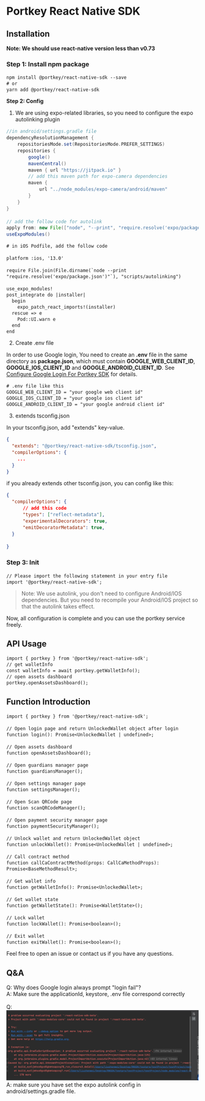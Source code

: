 # Portkey React Native SDK

## Installation
__Note: We should use react-native version less than v0.73__

### Step 1: Install npm package

``` shell
npm install @portkey/react-native-sdk --save
# or
yarn add @portkey/react-native-sdk
```

**Step 2: Config** <br>
1. We are using expo-related libraries, so you need to configure the expo autolinking plugin
``` groovy
//in android/settings.gradle file
dependencyResolutionManagement {
    repositoriesMode.set(RepositoriesMode.PREFER_SETTINGS)
    repositories {
        google()
        mavenCentral()
        maven { url "https://jitpack.io" }
        // add this maven path for expo-camera dependencies
        maven {
            url "../node_modules/expo-camera/android/maven"
        }
    }
}

// add the follow code for autolink
apply from: new File(["node", "--print", "require.resolve('expo/package.json')"].execute(null, rootDir).text.trim(), "../scripts/autolinking.gradle");
useExpoModules()
```

``` podspec
# in iOS Podfile, add the follow code

platform :ios, '13.0'

require File.join(File.dirname(`node --print "require.resolve('expo/package.json')"`), "scripts/autolinking")

use_expo_modules!
post_integrate do |installer|
  begin
    expo_patch_react_imports!(installer)
  rescue => e
    Pod::UI.warn e
  end
end
```

2. Create .env file

In order to use Google login, You need to create an **.env** file in the same directory as **package.json**, which must contain **GOOGLE_WEB_CLIENT_ID**, **GOOGLE_IOS_CLIENT_ID** and **GOOGLE_ANDROID_CLIENT_ID**. See [Configure Google Login For Portkey SDK](docs/google-login.md) for details.

``` properties
# .env file like this
GOOGLE_WEB_CLIENT_ID = "your google web client id"
GOOGLE_IOS_CLIENT_ID = "your google ios client id"
GOOGLE_ANDROID_CLIENT_ID = "your google android client id"
```

3. extends tsconfig.json

In your tsconfig.json, add  "extends" key-value.

``` JSON
{
  "extends": "@portkey/react-native-sdk/tsconfig.json",
  "compilerOptions": {
    ...
  }
}
```

if you already extends other tsconfig.json, you can config like this:

``` JSON
{
  "compilerOptions": {
      // add this code
      "types": ["reflect-metadata"],
      "experimentalDecorators": true,
      "emitDecoratorMetadata": true,
  }

}
```

### Step 3: Init

``` TS
// Please import the following statement in your entry file
import '@portkey/react-native-sdk';
```

> Note: We use autolink, you don't need to configure Android/IOS dependencies. But you need to recompile your Android/IOS project so that the autolink takes effect.

Now, all configuration is complete and you can use the portkey service freely.

## API Usage

``` TS
import { portkey } from '@portkey/react-native-sdk';
// get walletInfo
const walletInfo = await portkey.getWalletInfo();
// open assets dashboard
portkey.openAssetsDashboard();
```

## Function Introduction

``` TS
import { portkey } from '@portkey/react-native-sdk';

// Open login page and return UnlockedWallet object after login
function login(): Promise<UnlockedWallet | undefined>;

// Open assets dashboard
function openAssetsDashboard();

// Open guardians manager page
function guardiansManager();

// Open settings manager page
function settingsManager();

// Open Scan QRCode page
function scanQRCodeManager();

// Open payment security manager page
function paymentSecurityManager();

// Unlock wallet and return UnlockedWallet object
function unlockWallet(): Promise<UnlockedWallet | undefined>;

// Call contract method
function callCaContractMethod(props: CallCaMethodProps): Promise<BaseMethodResult>;

// Get wallet info
function getWalletInfo(): Promise<UnlockedWallet>;

// Get wallet state
function getWalletState(): Promise<WalletState>();

// Lock wallet
function lockWallet(): Promise<boolean>();

// Exit wallet
function exitWallet(): Promise<boolean>();
```

 Feel free to open an issue or contact us if you have any questions.

## Q&A
Q: Why does Google login always prompt "login fail"?<br>
A: Make sure the applicationId, keystore, .env file correspond correctly<br><br>
Q: ![Image](./IMG/20231214-175724.jpeg) <br>
A: make sure you have set the expo autolink config in android/settings.gradle file.
